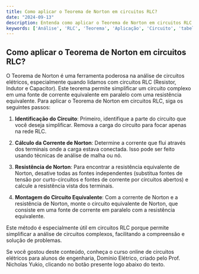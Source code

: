 ```yaml
---
title: Como aplicar o Teorema de Norton em circuitos RLC?
date: "2024-09-13"
description: Entenda como aplicar o Teorema de Norton em circuitos RLC e sua importância na análise avançada de circuitos elétricos.
keywords: ['Análise', 'RLC', 'Teorema', 'Aplicação', 'Circuito', 'tabela', 'inverso']
---
```


## Como aplicar o Teorema de Norton em circuitos RLC?

O Teorema de Norton é uma ferramenta poderosa na análise de circuitos elétricos, especialmente quando lidamos com circuitos RLC (Resistor, Indutor e Capacitor). Este teorema permite simplificar um circuito complexo em uma fonte de corrente equivalente em paralelo com uma resistência equivalente. Para aplicar o Teorema de Norton em circuitos RLC, siga os seguintes passos:

1. **Identificação do Circuito**: Primeiro, identifique a parte do circuito que você deseja simplificar. Remova a carga do circuito para focar apenas na rede RLC.

2. **Cálculo da Corrente de Norton**: Determine a corrente que flui através dos terminais onde a carga estava conectada. Isso pode ser feito usando técnicas de análise de malha ou nó.

3. **Resistência de Norton**: Para encontrar a resistência equivalente de Norton, desative todas as fontes independentes (substitua fontes de tensão por curto-circuitos e fontes de corrente por circuitos abertos) e calcule a resistência vista dos terminais.

4. **Montagem do Circuito Equivalente**: Com a corrente de Norton e a resistência de Norton, monte o circuito equivalente de Norton, que consiste em uma fonte de corrente em paralelo com a resistência equivalente.

Este método é especialmente útil em circuitos RLC porque permite simplificar a análise de circuitos complexos, facilitando a compreensão e solução de problemas.

Se você gostou deste conteúdo, conheça o curso online de circuitos elétricos para alunos de engenharia, Domínio Elétrico, criado pelo Prof. Nicholas Yukio, clicando no botão presente logo abaixo do texto.